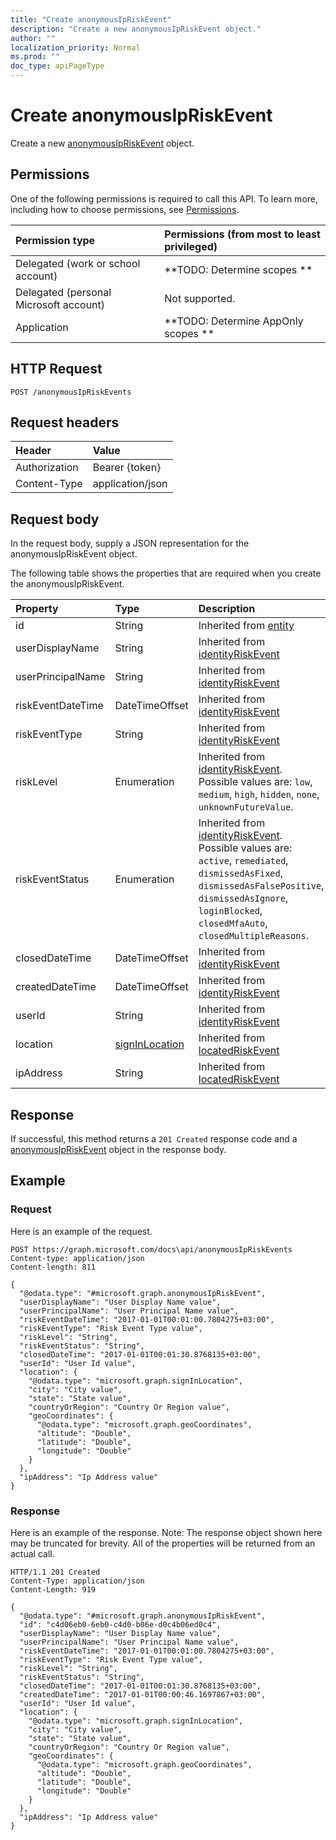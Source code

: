 ```yaml
---
title: "Create anonymousIpRiskEvent"
description: "Create a new anonymousIpRiskEvent object."
author: ""
localization_priority: Normal
ms.prod: ""
doc_type: apiPageType
---
```


# Create anonymousIpRiskEvent

Create a new [anonymousIpRiskEvent](../resources/anonymousipriskevent.md) object.

## Permissions
One of the following permissions is required to call this API. To learn more, including how to choose permissions, see [Permissions](/concepts/permissions-reference.md).

|Permission type|Permissions (from most to least privileged)|
|:---|:---|
|Delegated (work or school account)|**TODO: Determine scopes **|
|Delegated (personal Microsoft account)|Not supported.|
|Application|**TODO: Determine AppOnly scopes **|

## HTTP Request
<!-- {
  "blockType": "ignored"
}
-->
``` http
POST /anonymousIpRiskEvents
```

## Request headers
|Header|Value|
|:---|:---|
|Authorization|Bearer {token}|
|Content-Type|application/json|

## Request body
In the request body, supply a JSON representation for the anonymousIpRiskEvent object.

The following table shows the properties that are required when you create the anonymousIpRiskEvent.

|Property|Type|Description|
|:---|:---|:---|
|id|String| Inherited from [entity](../resources/entity.md)|
|userDisplayName|String| Inherited from [identityRiskEvent](../resources/identityRiskEvent.md)|
|userPrincipalName|String| Inherited from [identityRiskEvent](../resources/identityRiskEvent.md)|
|riskEventDateTime|DateTimeOffset| Inherited from [identityRiskEvent](../resources/identityRiskEvent.md)|
|riskEventType|String| Inherited from [identityRiskEvent](../resources/identityRiskEvent.md)|
|riskLevel|Enumeration| Inherited from [identityRiskEvent](../resources/identityRiskEvent.md). Possible values are: `low`, `medium`, `high`, `hidden`, `none`, `unknownFutureValue`.|
|riskEventStatus|Enumeration| Inherited from [identityRiskEvent](../resources/identityRiskEvent.md). Possible values are: `active`, `remediated`, `dismissedAsFixed`, `dismissedAsFalsePositive`, `dismissedAsIgnore`, `loginBlocked`, `closedMfaAuto`, `closedMultipleReasons`.|
|closedDateTime|DateTimeOffset| Inherited from [identityRiskEvent](../resources/identityRiskEvent.md)|
|createdDateTime|DateTimeOffset| Inherited from [identityRiskEvent](../resources/identityRiskEvent.md)|
|userId|String| Inherited from [identityRiskEvent](../resources/identityRiskEvent.md)|
|location|[signInLocation](../resources/signInLocation.md)| Inherited from [locatedRiskEvent](../resources/locatedRiskEvent.md)|
|ipAddress|String| Inherited from [locatedRiskEvent](../resources/locatedRiskEvent.md)|



## Response
If successful, this method returns a `201 Created` response code and a [anonymousIpRiskEvent](../resources/anonymousipriskevent.md) object in the response body.

## Example

### Request
Here is an example of the request.
<!-- {
  "blockType": "request",
  "name": "create_anonymousipriskevent_from_anonymousipriskevents"
}
-->
``` http
POST https://graph.microsoft.com/docs\api/anonymousIpRiskEvents
Content-type: application/json
Content-length: 811

{
  "@odata.type": "#microsoft.graph.anonymousIpRiskEvent",
  "userDisplayName": "User Display Name value",
  "userPrincipalName": "User Principal Name value",
  "riskEventDateTime": "2017-01-01T00:01:00.7804275+03:00",
  "riskEventType": "Risk Event Type value",
  "riskLevel": "String",
  "riskEventStatus": "String",
  "closedDateTime": "2017-01-01T00:01:30.8768135+03:00",
  "userId": "User Id value",
  "location": {
    "@odata.type": "microsoft.graph.signInLocation",
    "city": "City value",
    "state": "State value",
    "countryOrRegion": "Country Or Region value",
    "geoCoordinates": {
      "@odata.type": "microsoft.graph.geoCoordinates",
      "altitude": "Double",
      "latitude": "Double",
      "longitude": "Double"
    }
  },
  "ipAddress": "Ip Address value"
}
```

### Response
Here is an example of the response. Note: The response object shown here may be truncated for brevity. All of the properties will be returned from an actual call.
<!-- {
  "blockType": "response",
  "truncated": true,
  "@odata.type": "microsoft.graph.anonymousipriskevent"
}
-->
``` http
HTTP/1.1 201 Created
Content-Type: application/json
Content-Length: 919

{
  "@odata.type": "#microsoft.graph.anonymousIpRiskEvent",
  "id": "c4d06eb0-6eb0-c4d0-b06e-d0c4b06ed0c4",
  "userDisplayName": "User Display Name value",
  "userPrincipalName": "User Principal Name value",
  "riskEventDateTime": "2017-01-01T00:01:00.7804275+03:00",
  "riskEventType": "Risk Event Type value",
  "riskLevel": "String",
  "riskEventStatus": "String",
  "closedDateTime": "2017-01-01T00:01:30.8768135+03:00",
  "createdDateTime": "2017-01-01T00:00:46.1697867+03:00",
  "userId": "User Id value",
  "location": {
    "@odata.type": "microsoft.graph.signInLocation",
    "city": "City value",
    "state": "State value",
    "countryOrRegion": "Country Or Region value",
    "geoCoordinates": {
      "@odata.type": "microsoft.graph.geoCoordinates",
      "altitude": "Double",
      "latitude": "Double",
      "longitude": "Double"
    }
  },
  "ipAddress": "Ip Address value"
}
```

